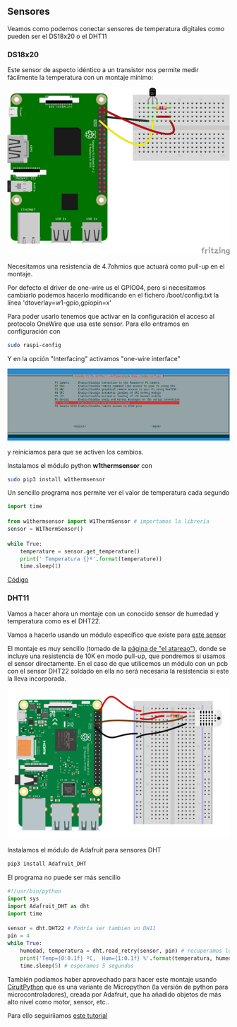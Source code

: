## Sensores

Veamos como podemos conectar sensores de temperatura digitales como pueden ser el DS18x20 o el DHT11

### DS18x20

Este sensor de aspecto idéntico a un transistor nos permite medir fácilmente la temperatura con un montaje mínimo:

![Montaje DS18x20](./images/oneWireDS18x20.jpg)

Necesitamos una resistencia de 4.7ohmios que actuará como pull-up en el montaje.

Por defecto el driver de one-wire us el GPIO04, pero si necesitamos cambiarlo podemos hacerlo modificando en el fichero /boot/config.txt la línea 'dtoverlay=w1-gpio,gpiopin=x'

Para poder usarlo tenemos que activar en la configuración el acceso al protocolo OneWire que usa este sensor. Para ello entramos en configuración con 

```sh
sudo raspi-config
```
Y en la opción "Interfacing" activamos "one-wire interface"

![one-wire config](./images/one-wire_config.png)

y reiniciamos para que se activen los cambios.

Instalamos el módulo python **w1thermsensor** con 

```sh
sudo pip3 install w1thermsensor
```
Un sencillo programa nos permite ver el valor de temperatura cada segundo

```python
import time

from w1thermsensor import W1ThermSensor # importamos la librería
sensor = W1ThermSensor()

while True:
    temperature = sensor.get_temperature()
    print(' Temperatura {}º'.format(temperature))
    time.sleep(1) 
```

[Código](test_ds18x20.py)

### DHT11

Vamos a hacer ahora un montaje con un conocido sensor de humedad y temperatura como es el DHT22.

Vamos a hacerlo usando un módulo específico que existe para [este sensor](https://github.com/adafruit/Adafruit_Python_DHT) 

El montaje es muy sencillo (tomado de la [página de "el atareao"](https://www.atareao.es/podcast/temperatura-con-la-raspberry/)), donde se incluye una resistencia de 10K en modo pull-up, que pondremos si usamos el sensor directamente. En el caso de que utilicemos un módulo con un pcb con el sensor DHT22 soldado en ella no será necesaria la resistencia si este la lleva incorporada.

![Montaje DHT22](./images/montajeDHT22.png)

Instalamos el módulo de Adafruit para sensores DHT

```sh
pip3 install Adafruit_DHT
```

El programa no puede ser más sencillo

```python
#!/usr/bin/python
import sys
import Adafruit_DHT as dht
import time

sensor = dht.DHT22 # Podría ser tambien un DH11
pin = 4
while True:
    humedad, temperatura = dht.read_retry(sensor, pin) # recuperamos los valores del sensor
    print('Temp={0:0.1f} ºC,  Hum={1:0.1f} %'.format(temperatura, humedad))
    time.sleep(5) # esperamos 5 segundos

```


También podíamos haber aprovechado para hacer este montaje usando [CiruitPython](https://learn.adafruit.com/circuitpython-on-raspberrypi-linux/overview) que es una variante de Micropython (la versión de python para microcontroladores), creada por Adafruit, que ha añadido objetos de más alto nivel como motor, sensor, etc.. 

Para ello seguiríiamos [este tutorial](https://learn.adafruit.com/dht-humidity-sensing-on-raspberry-pi-with-gdocs-logging/python-setup)


